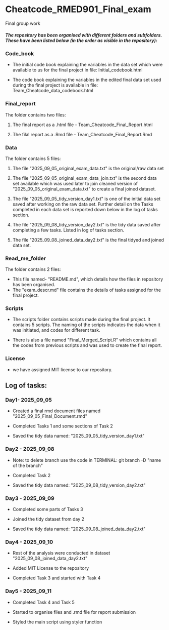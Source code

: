 # Cheatcode_RMED901_Final_exam
Final group work 

##### The repository has been organised with different folders and subfolders. These have been listed below (in the order as visible in the repository):

### Code_book

- The initial code book explaining the variables in the data set which were 
available to us for the final project in file: Initial_codebook.html
  
- The code book explaining the variables in the edited final data set used 
during the final project is available in file: Team_Cheatcode_data_codebook.html


### Final_report

The folder contains two files:

1. The final report as a .html file - Team_Cheatcode_Final_Report.html

2. The filal report as a .Rmd file - Team_Cheatcode_Final_Report.Rmd

### Data

The folder contains 5 files:

1. The file "2025_09_05_original_exam_data.txt" is the original/raw data set

2. The file "2025_09_05_original_exam_data_join.txt" is the second data set available 
which was used later to join cleaned version of "2025_09_05_original_exam_data.txt" 
to create a final joined dataset.

3. The file "2025_09_05_tidy_version_day1.txt" is one of the initial data set
saved after working on the raw data set. Further detail on the Tasks completed in 
each data set is reported down below in the log of tasks section. 

4. The file "2025_09_08_tidy_version_day2.txt" is the tidy data saved after completing a few tasks.
Listed in log of tasks section.

5. The file "2025_09_08_joined_data_day2.txt" is the final tidyed and joined data set.

### Read_me_folder

The folder contains 2 files:

- This file named- "README.md", which details how the files in repository has been organised.
- The "exam_descr.md" file contains the details of tasks assigned for the final project. 

### Scripts 

- The scripts folder contains scripts made during the final project. It contains 
5 scripts. The naming of the scripts indicates the data when it was initiated, 
and codes for different task.  

- There is also a file named "Final_Merged_Script.R" which contains all the codes
from previous scripts and was used to create the final report. 

### License 

- we have assigned MIT license to our repository. 


## Log of tasks: 
### Day1- 2025_09_05

- Created a final rmd document files named "2025_09_05_Final_Document.rmd"

- Completed Tasks 1 and some sections of Task 2

- Saved the tidy data named: "2025_09_05_tidy_version_day1.txt"


### Day2 - 2025_09_08

 - Note: to delete branch use the code in TERMINAL: git branch -D "name of the branch"

 - Completed Task 2
 
 - Saved the tidy data named: "2025_09_08_tidy_version_day2.txt"

### Day3 - 2025_09_09

 - Completed some parts of Tasks 3 

 - Joined the tidy dataset from day 2
 
 - Saved the tidy data named: "2025_09_08_joined_data_day2.txt"

### Day4 - 2025_09_10

 - Rest of the analysis were conducted in dataset "2025_09_08_joined_data_day2.txt"

 - Added MIT License to the repository 
 
 - Completed Task 3 and started with Task 4
   
### Day5 - 2025_09_11

- Completed Task 4 and Task 5

- Started to organise files and .rmd file for report submission
  
- Styled the main script using styler function
  

